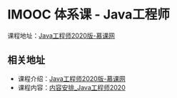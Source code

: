# IMOOC 体系课 - Java工程师

课程地址：[Java工程师2020版-慕课网](https://class.imooc.com/sale/java2020)

## 相关地址

- 课程介绍：[Java工程师2020版-慕课网](https://class.imooc.com/sale/java2020#Anchor)
- 课程内容：[内容安排_Java工程师2020](https://class.imooc.com/java2020#Anchor)

